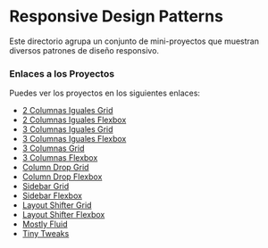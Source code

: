 # Responsive Design Patterns

Este directorio agrupa un conjunto de mini-proyectos que muestran diversos patrones de diseño responsivo.

### Enlaces a los Proyectos

Puedes ver los proyectos en los siguientes enlaces: 
- [2 Columnas Iguales Grid](https://2-columnas-iguales-grid-said-trujillo.netlify.app)
- [2 Columnas Iguales Flexbox](https://2-columnas-iguales-flex-said-trujillo.netlify.app)
- [3 Columnas Iguales Grid](https://3-columnas-iguales-grid-said-trujillo.netlify.app)
- [3 Columnas Iguales Flexbox](https://3-columnas-iguales-flex-said-trujillo.netlify.app)
- [3 Columnas Grid](https://3-columnas-grid-said-trujillo.netlify.app)
- [3 Columnas Flexbox](https://3-columnas-flex-said-trujillo.netlify.app)
- [Column Drop Grid](https://column-drop-grid-said-trujillo.netlify.app)
- [Column Drop Flexbox](https://column-drop-flex-said-trujillo.netlify.app)
- [Sidebar Grid](https://sidebar-grid-said-trujillo.netlify.app)
- [Sidebar Flexbox](https://sidebar-flex-said-trujillo.netlify.app)
- [Layout Shifter Grid](https://layout-shifter-gird-said-trujillo.netlify.app)
- [Layout Shifter Flexbox](https://layout-shifter-flex-said-trujillo.netlify.app)
- [Mostly Fluid](https://mostly-fluid-said-trujillo.netlify.app)
- [Tiny Tweaks](https://tiny-tweaks-said-trujillo.netlify.app)